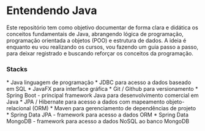 # Entendendo Java

<p>Este repositório tem como objetivo documentar de forma clara e didática os conceitos fundamentais de Java, abrangendo lógica de programação, programação orientada a objetos (POO) e estrutura de dados. A ideia é enquanto eu vou realizando os cursos, vou fazendo um guia passo a passo, para deixar registrado e buscando reforçar os conceitos da programação.</p>

<h3>Stacks</h3>
* Java linguagem de programação
* JDBC para acesso a dados baseado em SQL
* JavaFX para interface gráfica
* Git / Github para versionamento
* Spring Boot - principal framework Java para desenvolvimento comercial em Java
* JPA / Hibernate para acesso a dados com mapeamento objeto-relacional (ORM)
* Maven para gerenciamento de dependências de projeto
* Spring Data JPA - framework para acesso a dados ORM
* Spring Data MongoDB - framework para acesso a dados NoSQL ao banco MongoDB
